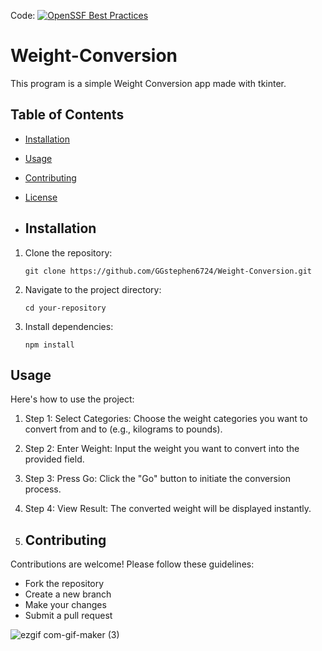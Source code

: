 
Code: [![OpenSSF Best Practices](https://www.bestpractices.dev/projects/8599/badge)](https://www.bestpractices.dev/projects/8599) 



# Weight-Conversion
This program is a simple Weight Conversion app made with tkinter. 

## Table of Contents

- [Installation](#installation)
- [Usage](#usage)
- [Contributing](#contributing)
- [License](#license)

- ## Installation

1. Clone the repository:
   ```
   git clone https://github.com/GGstephen6724/Weight-Conversion.git
   ```
2. Navigate to the project directory:
   ```
   cd your-repository
   ```
3. Install dependencies:
   ```
   npm install
   ```

## Usage

Here's how to use the project:

1. Step 1: Select Categories: Choose the weight categories you want to convert from and to (e.g., kilograms to pounds).
2. Step 2: Enter Weight: Input the weight you want to convert into the provided field.
3. Step 3: Press Go: Click the "Go" button to initiate the conversion process.
4. Step 4: View Result: The converted weight will be displayed instantly.

5. ## Contributing

Contributions are welcome! Please follow these guidelines:

- Fork the repository
- Create a new branch
- Make your changes
- Submit a pull request


![ezgif com-gif-maker (3)](https://user-images.githubusercontent.com/92836017/175224415-c7cef131-d8ff-41c2-81dc-5eecee6f48db.gif)
